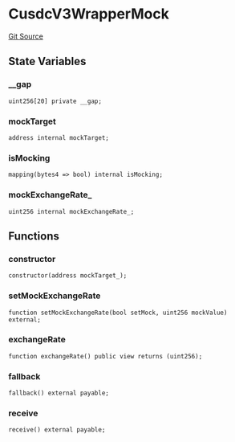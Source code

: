 # CusdcV3WrapperMock
[Git Source](https://github.com/larrythecucumber321/protocol/blob/aabf2c9d4120808940fb3be9193cb66ea71ac351/contracts/plugins/mocks/CusdcV3WrapperMock.sol)


## State Variables
### __gap

```solidity
uint256[20] private __gap;
```


### mockTarget

```solidity
address internal mockTarget;
```


### isMocking

```solidity
mapping(bytes4 => bool) internal isMocking;
```


### mockExchangeRate_

```solidity
uint256 internal mockExchangeRate_;
```


## Functions
### constructor


```solidity
constructor(address mockTarget_);
```

### setMockExchangeRate


```solidity
function setMockExchangeRate(bool setMock, uint256 mockValue) external;
```

### exchangeRate


```solidity
function exchangeRate() public view returns (uint256);
```

### fallback


```solidity
fallback() external payable;
```

### receive


```solidity
receive() external payable;
```

